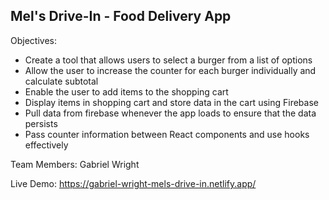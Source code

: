 ## Mel's Drive-In - Food Delivery App

Objectives:
- Create a tool that allows users to select a burger from a list of options
- Allow the user to increase the counter for each burger individually and calculate subtotal
- Enable the user to add items to the shopping cart
- Display items in shopping cart and store data in the cart using Firebase
- Pull data from firebase whenever the app loads to ensure that the data persists
- Pass counter information between React components and use hooks effectively

Team Members:
Gabriel Wright

Live Demo:
https://gabriel-wright-mels-drive-in.netlify.app/
